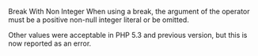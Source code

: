 Break With Non Integer
When using a break, the argument of the operator must be a positive non-null integer literal or be omitted.

Other values were acceptable in PHP 5.3 and previous version, but this is now reported as an error.

<?php
    // Can't break $a, even if it contains an integer.
    $a = 1;
    for($i = 0; $i < 10; $i++) {
        break $a;
    }

    // can't break on float
    for($i = 0; $i < 10; $i++) {
        for($j = 0; $j < 10; $j++) {
            break 2.2;
        }
    }

?>

